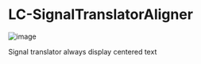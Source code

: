 # LC-SignalTranslatorAligner

![image](https://github.com/lekakid/LC-SignalTranslatorAligner/assets/1362809/878e7200-cd5a-44ba-abeb-636e39df2559)

Signal translator always display centered text
